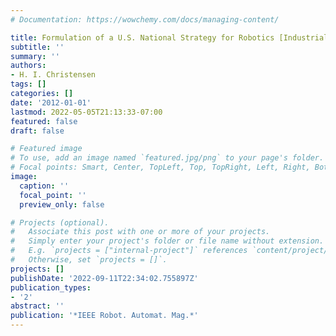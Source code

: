 ```yaml
---
# Documentation: https://wowchemy.com/docs/managing-content/

title: Formulation of a U.S. National Strategy for Robotics [Industrial Activities]
subtitle: ''
summary: ''
authors:
- H. I. Christensen
tags: []
categories: []
date: '2012-01-01'
lastmod: 2022-05-05T21:13:33-07:00
featured: false
draft: false

# Featured image
# To use, add an image named `featured.jpg/png` to your page's folder.
# Focal points: Smart, Center, TopLeft, Top, TopRight, Left, Right, BottomLeft, Bottom, BottomRight.
image:
  caption: ''
  focal_point: ''
  preview_only: false

# Projects (optional).
#   Associate this post with one or more of your projects.
#   Simply enter your project's folder or file name without extension.
#   E.g. `projects = ["internal-project"]` references `content/project/deep-learning/index.md`.
#   Otherwise, set `projects = []`.
projects: []
publishDate: '2022-09-11T22:34:02.755897Z'
publication_types:
- '2'
abstract: ''
publication: '*IEEE Robot. Automat. Mag.*'
---
```

